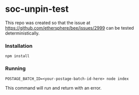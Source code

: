 # soc-unpin-test

This repo was created so that the issue at https://github.com/ethersphere/bee/issues/2999 can be tested deterministically.

### Installation

```
npm install
```

### Running
```
POSTAGE_BATCH_ID=<your-postage-batch-id-here> node index
```

This command will run and return with an error.
